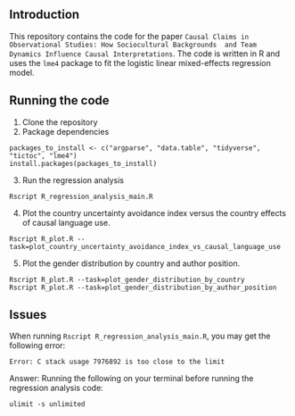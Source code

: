 ## Introduction

This repository contains the code for the
paper `Causal Claims in Observational Studies: How Sociocultural Backgrounds 
and Team Dynamics Influence Causal Interpretations`.
The code is written in R and uses the `lme4` package to fit the
logistic linear mixed-effects regression model.

## Running the code
1. Clone the repository
2. Package dependencies

```
packages_to_install <- c("argparse", "data.table", "tidyverse", "tictoc", "lme4")
install.packages(packages_to_install)
```

3. Run the regression analysis
```
Rscript R_regression_analysis_main.R
```

4. Plot the country uncertainty avoidance index versus the country effects of causal language use.
```
Rscript R_plot.R --task=plot_country_uncertainty_avoidance_index_vs_causal_language_use
```

5. Plot the gender distribution by country and author position.
```
Rscript R_plot.R --task=plot_gender_distribution_by_country
Rscript R_plot.R --task=plot_gender_distribution_by_author_position
```

## Issues

When running `Rscript R_regression_analysis_main.R`, you may get the following error:
```
Error: C stack usage 7976892 is too close to the limit
```

Answer: Running the following on your terminal before running the regression analysis code:
```
ulimit -s unlimited
```
